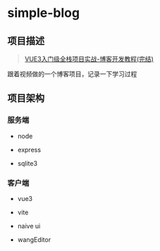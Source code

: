 # simple-blog

## 项目描述

> [VUE3入门级全栈项目实战-博客开发教程(完结)](https://www.bilibili.com/video/BV1t3411F7VH)

跟着视频做的一个博客项目，记录一下学习过程

## 项目架构

### 服务端

- node

- express

- sqlite3

### 客户端

- vue3

- vite

- naive ui

- wangEditor
